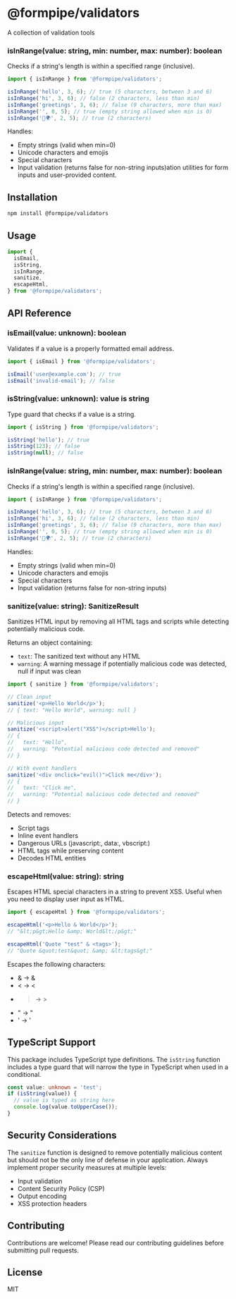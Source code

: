 # @formpipe/validators

A collection of validation tools

### isInRange(value: string, min: number, max: number): boolean

Checks if a string's length is within a specified range (inclusive).

```typescript
import { isInRange } from '@formpipe/validators';

isInRange('hello', 3, 6); // true (5 characters, between 3 and 6)
isInRange('hi', 3, 6); // false (2 characters, less than min)
isInRange('greetings', 3, 6); // false (9 characters, more than max)
isInRange('', 0, 5); // true (empty string allowed when min is 0)
isInRange('👋🌍', 2, 5); // true (2 characters)
```

Handles:

- Empty strings (valid when min=0)
- Unicode characters and emojis
- Special characters
- Input validation (returns false for non-string inputs)ation utilities for form inputs and user-provided content.

## Installation

```bash
npm install @formpipe/validators
```

## Usage

```typescript
import {
  isEmail,
  isString,
  isInRange,
  sanitize,
  escapeHtml,
} from '@formpipe/validators';
```

## API Reference

### isEmail(value: unknown): boolean

Validates if a value is a properly formatted email address.

```typescript
import { isEmail } from '@formpipe/validators';

isEmail('user@example.com'); // true
isEmail('invalid-email'); // false
```

### isString(value: unknown): value is string

Type guard that checks if a value is a string.

```typescript
import { isString } from '@formpipe/validators';

isString('hello'); // true
isString(123); // false
isString(null); // false
```

### isInRange(value: string, min: number, max: number): boolean

Checks if a string's length is within a specified range (inclusive).

```typescript
import { isInRange } from '@formpipe/validators';

isInRange('hello', 3, 6); // true (5 characters, between 3 and 6)
isInRange('hi', 3, 6); // false (2 characters, less than min)
isInRange('greetings', 3, 6); // false (9 characters, more than max)
isInRange('', 0, 5); // true (empty string allowed when min is 0)
isInRange('👋🌍', 2, 5); // true (2 characters)
```

Handles:

- Empty strings (valid when min=0)
- Unicode characters and emojis
- Special characters
- Input validation (returns false for non-string inputs)

### sanitize(value: string): SanitizeResult

Sanitizes HTML input by removing all HTML tags and scripts while detecting potentially malicious code.

Returns an object containing:

- `text`: The sanitized text without any HTML
- `warning`: A warning message if potentially malicious code was detected, null if input was clean

```typescript
import { sanitize } from '@formpipe/validators';

// Clean input
sanitize('<p>Hello World</p>');
// { text: "Hello World", warning: null }

// Malicious input
sanitize('<script>alert("XSS")</script>Hello');
// {
//   text: "Hello",
//   warning: "Potential malicious code detected and removed"
// }

// With event handlers
sanitize('<div onclick="evil()">Click me</div>');
// {
//   text: "Click me",
//   warning: "Potential malicious code detected and removed"
// }
```

Detects and removes:

- Script tags
- Inline event handlers
- Dangerous URLs (javascript:, data:, vbscript:)
- HTML tags while preserving content
- Decodes HTML entities

### escapeHtml(value: string): string

Escapes HTML special characters in a string to prevent XSS. Useful when you need to display user input as HTML.

```typescript
import { escapeHtml } from '@formpipe/validators';

escapeHtml('<p>Hello & World</p>');
// "&lt;p&gt;Hello &amp; World&lt;/p&gt;"

escapeHtml('Quote "test" & <tags>');
// "Quote &quot;test&quot; &amp; &lt;tags&gt;"
```

Escapes the following characters:

- & → &amp;
- < → &lt;
- > → &gt;
- " → &quot;
- ' → &#39;

## TypeScript Support

This package includes TypeScript type definitions. The `isString` function includes a type guard that will narrow the type in TypeScript when used in a conditional.

```typescript
const value: unknown = 'test';
if (isString(value)) {
  // value is typed as string here
  console.log(value.toUpperCase());
}
```

## Security Considerations

The `sanitize` function is designed to remove potentially malicious content but should not be the only line of defense in your application. Always implement proper security measures at multiple levels:

- Input validation
- Content Security Policy (CSP)
- Output encoding
- XSS protection headers

## Contributing

Contributions are welcome! Please read our contributing guidelines before submitting pull requests.

## License

MIT
